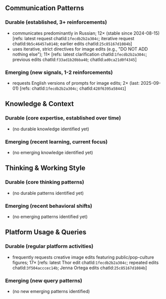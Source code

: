 ## Communication Patterns
### Durable (established, 3+ reinforcements)
- communicates predominantly in Russian; 12× (stable since 2024-08-15) [refs: latest request chatId:`1fecdb2b2a304c`; iterative request chatId:`9b5c46457a0148`; earlier edits chatId:`25c85167d1084b`]
- uses iterative, strict directives for image edits (e.g., "DO NOT ADD nothing else"); 11× [refs: latest clarification chatId:`1fecdb2b2a304c`; previous edits chatId:`f33ad1b20bba40`; chatId:`ad0ca21d0f4345`]

### Emerging (new signals, 1-2 reinforcements)
- requests English versions of prompts for image edits; 2× (last: 2025-09-01) [refs: chatId:`1fecdb2b2a304c`; chatId:`428f6395a58441`]

## Knowledge & Context
### Durable (core expertise, established over time)
- (no durable knowledge identified yet)

### Emerging (recent learning, current focus)
- (no emerging knowledge identified yet)

## Thinking & Working Style
### Durable (core thinking patterns)
- (no durable patterns identified yet)

### Emerging (recent behavioral shifts)
- (no emerging patterns identified yet)

## Platform Usage & Queries
### Durable (regular platform activities)
- frequently requests creative image edits featuring public/pop-culture figures; 17× [refs: latest Thor edit chatId:`1fecdb2b2a304c`; repeated edits chatId:`3f504acccec14b`; Jenna Ortega edits chatId:`25c85167d1084b`]

### Emerging (new query patterns)
- (no new emerging patterns identified)